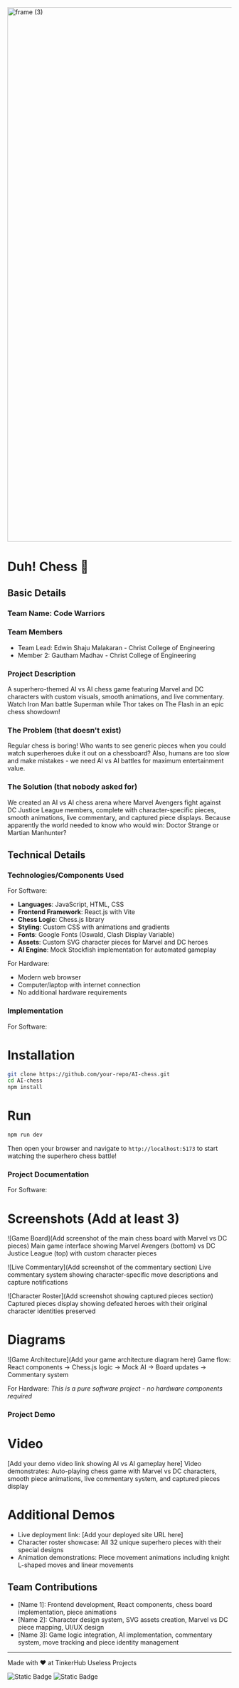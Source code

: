 <img width="3188" height="1202" alt="frame (3)" src="https://github.com/user-attachments/assets/517ad8e9-ad22-457d-9538-a9e62d137cd7" />


# Duh! Chess 🎯


## Basic Details
### Team Name: Code Warriors


### Team Members
- Team Lead: Edwin Shaju Malakaran - Christ College of Engineering
- Member 2: Gautham Madhav - Christ College of Engineering 

### Project Description
A superhero-themed AI vs AI chess game featuring Marvel and DC characters with custom visuals, smooth animations, and live commentary. Watch Iron Man battle Superman while Thor takes on The Flash in an epic chess showdown!

### The Problem (that doesn't exist)
Regular chess is boring! Who wants to see generic pieces when you could watch superheroes duke it out on a chessboard? Also, humans are too slow and make mistakes - we need AI vs AI battles for maximum entertainment value.

### The Solution (that nobody asked for)
We created an AI vs AI chess arena where Marvel Avengers fight against DC Justice League members, complete with character-specific pieces, smooth animations, live commentary, and captured piece displays. Because apparently the world needed to know who would win: Doctor Strange or Martian Manhunter?

## Technical Details
### Technologies/Components Used
For Software:
- **Languages**: JavaScript, HTML, CSS
- **Frontend Framework**: React.js with Vite
- **Chess Logic**: Chess.js library
- **Styling**: Custom CSS with animations and gradients
- **Fonts**: Google Fonts (Oswald, Clash Display Variable)
- **Assets**: Custom SVG character pieces for Marvel and DC heroes
- **AI Engine**: Mock Stockfish implementation for automated gameplay

For Hardware:
- Modern web browser
- Computer/laptop with internet connection
- No additional hardware requirements

### Implementation
For Software:
# Installation
```bash
git clone https://github.com/your-repo/AI-chess.git
cd AI-chess
npm install
```

# Run
```bash
npm run dev
```
Then open your browser and navigate to `http://localhost:5173` to start watching the superhero chess battle!

### Project Documentation
For Software:

# Screenshots (Add at least 3)
![Game Board](Add screenshot of the main chess board with Marvel vs DC pieces)
Main game interface showing Marvel Avengers (bottom) vs DC Justice League (top) with custom character pieces

![Live Commentary](Add screenshot of the commentary section)
Live commentary system showing character-specific move descriptions and capture notifications

![Character Roster](Add screenshot showing captured pieces section)
Captured pieces display showing defeated heroes with their original character identities preserved

# Diagrams
![Game Architecture](Add your game architecture diagram here)
Game flow: React components → Chess.js logic → Mock AI → Board updates → Commentary system

For Hardware:
*This is a pure software project - no hardware components required*

### Project Demo
# Video
[Add your demo video link showing AI vs AI gameplay here]
Video demonstrates: Auto-playing chess game with Marvel vs DC characters, smooth piece animations, live commentary system, and captured pieces display

# Additional Demos
- Live deployment link: [Add your deployed site URL here]
- Character roster showcase: All 32 unique superhero pieces with their special designs
- Animation demonstrations: Piece movement animations including knight L-shaped moves and linear movements

## Team Contributions
- [Name 1]: Frontend development, React components, chess board implementation, piece animations
- [Name 2]: Character design system, SVG assets creation, Marvel vs DC piece mapping, UI/UX design
- [Name 3]: Game logic integration, AI implementation, commentary system, move tracking and piece identity management

---
Made with ❤ at TinkerHub Useless Projects 

![Static Badge](https://img.shields.io/badge/TinkerHub-24?color=%23000000&link=https%3A%2F%2Fwww.tinkerhub.org%2F)
![Static Badge](https://img.shields.io/badge/UselessProjects--25-25?link=https%3A%2F%2Fwww.tinkerhub.org%2Fevents%2FQ2Q1TQKX6Q%2FUseless%2520Projects)